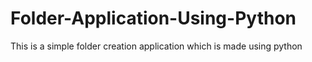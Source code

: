# Folder-Application-Using-Python
This is a simple folder creation application which is made using python 
